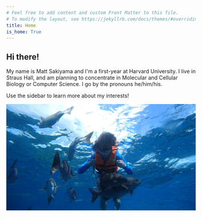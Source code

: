 ```yaml
---
# Feel free to add content and custom Front Matter to this file.
# To modify the layout, see https://jekyllrb.com/docs/themes/#overriding-theme-defaults
title: Home
is_home: True
---
```

## Hi there!
My name is Matt Sakiyama and I'm a first-year at Harvard University. I live in Straus Hall, and am planning to concentrate in Molecular and Cellular Biology or Computer Science. I go by the pronouns he/him/his.

Use the sidebar to learn more about my interests!

![alt text](img/IMG_6892_Original.jpg)
